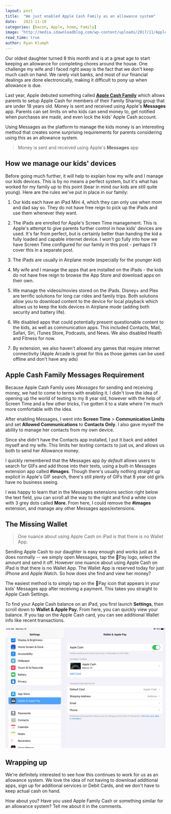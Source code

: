 ```yaml
---
layout: post
title:  "We just enabled Apple Cash Family as an allowance system"
date:   2021-11-10
categories: [bacon, Apple, home, Family]
image: "http://media.idownloadblog.com/wp-content/uploads/2017/11/Apple-Pay-cash-Card.jpg"
read_time: true
author: Ryan Klumph
---
```


Our oldest daughter turned 8 this month and is at a great age to start keeping an allowance for completing chores around the house. One challenge my wife and I faced right away is the fact that we don't keep much cash on hand. We rarely visit banks, and most of our financial dealings are done electronically, making it difficult to pony up when allowance is due.

Last year, Apple debuted something called **[Apple Cash Family](https://support.apple.com/en-us/HT211324)** which allows parents to setup Apple Cash for members of their Family Sharing group that are under 18 years old. Money is sent and received using Apple's **Messages** app. Parents can set limits on who kids can send money to, get notified when purchases are made, and even lock the kids' Apple Cash account.

Using Messages as the platform to manage the kids money is an interesting method that creates some surprising requirements for parents considering using this as an allowance system.

> Money is sent and received using Apple's **Messages** app

## How we manage our kids' devices
Before going much further, it will help to explain how my wife and I manage our kids devices. This is by no means a perfect system, but it's what has worked for my family up to this point (bear in mind our kids are still quite young). Here are the rules we've put in place in our family:

1. Our kids each have an iPad Mini 4, which they can only use when mom and dad say so. They do not have free reign to pick up the iPads and use them whenever they want.

2. The iPads are enrolled for Apple's Screen Time management. This is Apple's attempt to give parents further control in how kids' devices are used. It's far from perfect, but is certainly better than handing the kid a fully loaded and capable internet device. I won't go fully into how we have Screen Time configured for our family in this post - perhaps I'll cover this in a separate post.

3. The iPads are usually in Airplane mode (especially for the younger kid)

4. My wife and I manage the apps that are installed on the iPads - the kids do not have free reign to browse the App Store and download apps on their own.

5. We manage the videos/movies stored on the iPads. Disney+ and Plex are terrific solutions for long car rides and family trips. Both solutions allow you to download content to the device for local playback which allows us to keep the kids devices in Airplane mode (adding both security and battery life).

6. We disabled apps that could potentially present questionable content to the kids, as well as communication apps. This included Contacts, Mail, Safari, Siri, iTunes Store, Podcasts, and News. We also disabled Health and Fitness for now.

7. By extension, we also haven't allowed any games that require internet connectivity (Apple Arcade is great for this as those games can be used offline and don't have any ads)

## Apple Cash Family Messages Requirement
Because Apple Cash Family uses *Messages* for sending and receiving money, we had to come to terms with enabling it. I didn't love the idea of opening up the world of texting to my 8 year old, however with the help of Screen Time and a few other tricks, I've gotten it to a state where I'm much more comfortable with the idea.

After enabling Messages, I went into **Screen Time** > **Communication Limits** and set **Allowed Communications** to **Contacts Only**. I also gave myself the ability to manage her contacts from my own device.

Since she didn't have the Contacts app installed, I put it back and added myself and my wife. This limits her *texting* contacts to just us, and allows us both to send her Allowance money.

I quickly remembered that the Messages app *by default* allows users to search for GIFs and add those into their texts, using a built-in Messages extension app called **#images**. Though there's usually nothing straight up explicit in Apple's GIF search, there's still plenty of GIFs that 8 year old girls have no business seeing.

I was happy to learn that in the Messages extensions section right below the text field, you can scroll all the way to the right and find a white icon with 3 grey dots called **More**. From here, I could remove the **#images** extension, and manage any other Messages apps/extensions.

## The Missing Wallet
> One nuance about using Apple Cash on iPad is that there is no Wallet App.

Sending Apple Cash to our daughter is easy enough and works just as it does normally -- we simply open Messages, tap the Pay logo, select the amount and send it off. However one nuance about using Apple Cash on iPad is that there is no Wallet App. The Wallet App is reserved today for just iPhone and Apple Watch. So how does she find and view her money?

The easiest method is to simply tap on the Pay icon that appears in your kids' Messages app after receiving a payment. This takes you straight to Apple Cash Settings.

To find your Apple Cash balance on an iPad, you first launch **Settings**, then scroll down to **Wallet & Apple Pay.** From here, you can quickly view your balance. If you tap on the Apple Cash card, you can see additional Wallet info like recent transactions.

![](/assets/images/apple-cash/ipad-cash.png)

## Wrapping up
We're definitely interested to see how this continues to work for us as an allowance system. We love the idea of not having to download additional apps, sign up for additional services or Debit Cards, and we don't have to keep actual cash on hand.

How about you? Have you used Apple Family Cash or something similar for an allowance system? Tell me about it in the comments. 
